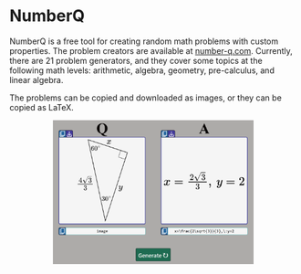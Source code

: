 # NumberQ

NumberQ is a free tool for creating random math problems with custom properties. The problem creators are available at [number-q.com](https::/number-q.com). Currently, there are 21 problem generators, and they cover some topics at the following math levels: arithmetic, algebra, geometry, pre-calculus, and linear algebra.

The problems can be copied and downloaded as images, or they can be copied as LaTeX.

<div align="center">
  <img src="example.png" width="70%">
</div>
